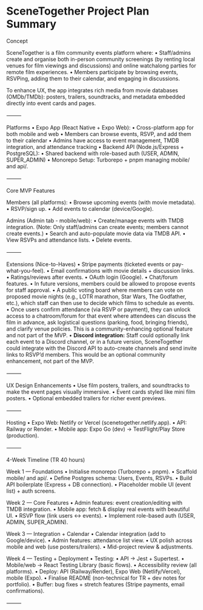 # SceneTogether Project Plan Summary

Concept

SceneTogether is a film community events platform where:
• Staff/admins create and organise both in-person community screenings (by renting local venues for film viewings and discussions) and online watchalong parties for remote film experiences.
• Members participate by browsing events, RSVPing, adding them to their calendar, and engaging in discussions.

To enhance UX, the app integrates rich media from movie databases (OMDb/TMDb): posters, trailers, soundtracks, and metadata embedded directly into event cards and pages.

⸻

Platforms
• Expo App (React Native + Expo Web):
• Cross-platform app for both mobile and web
• Members can browse events, RSVP, and add them to their calendar
• Admins have access to event management, TMDB integration, and attendance tracking
• Backend API (Node.js/Express + PostgreSQL):
• Shared backend with role-based auth (USER, ADMIN, SUPER_ADMIN)
• Monorepo Setup: Turborepo + pnpm managing mobile/ and api/.

⸻

Core MVP Features

Members (all platforms):
• Browse upcoming events (with movie metadata).
• RSVP/sign up.
• Add events to calendar (device/Google).

Admins (Admin tab - mobile/web):
• Create/manage events with TMDB integration. (Note: Only staff/admins can create events; members cannot create events.)
• Search and auto-populate movie data via TMDB API.
• View RSVPs and attendance lists.
• Delete events.

⸻

Extensions (Nice-to-Haves)
• Stripe payments (ticketed events or pay-what-you-feel).
• Email confirmations with movie details + discussion links.
• Ratings/reviews after events.
• OAuth login (Google).
• Chat/forum features.
• In future versions, members could be allowed to propose events for staff approval.
• A public voting board where members can vote on proposed movie nights (e.g., LOTR marathon, Star Wars, The Godfather, etc.), which staff can then use to decide which films to schedule as events.
• Once users confirm attendance (via RSVP or payment), they can unlock access to a chatroom/forum for that event where attendees can discuss the film in advance, ask logistical questions (parking, food, bringing friends), and clarify venue policies. This is a community-enhancing optional feature and not part of the MVP.
• **Discord integration:** Staff could optionally link each event to a Discord channel, or in a future version, SceneTogether could integrate with the Discord API to auto-create channels and send invite links to RSVP’d members. This would be an optional community enhancement, not part of the MVP.

⸻

UX Design Enhancements
• Use film posters, trailers, and soundtracks to make the event pages visually immersive.
• Event cards styled like mini film posters.
• Optional embedded trailers for richer event previews.

⸻

Hosting
• Expo Web: Netlify or Vercel (scenetogether.netlify.app).
• API: Railway or Render.
• Mobile app: Expo Go (dev) → TestFlight/Play Store (production).

⸻

4-Week Timeline (TR 40 hours)

Week 1 — Foundations
• Initialise monorepo (Turborepo + pnpm).
• Scaffold mobile/ and api/.
• Define Postgres schema: Users, Events, RSVPs.
• Build API boilerplate (Express + DB connection).
• Placeholder mobile UI (event list) + auth screens.

Week 2 — Core Features
• Admin features: event creation/editing with TMDB integration.
• Mobile app: fetch & display real events with beautiful UI.
• RSVP flow (link users ↔ events).
• Implement role-based auth (USER, ADMIN, SUPER_ADMIN).

Week 3 — Integration + Calendar
• Calendar integration (add to Google/device).
• Admin features: attendance list view.
• UX polish across mobile and web (use posters/trailers).
• Mid-project review & adjustments.

Week 4 — Testing + Deployment
• Testing:
• API → Jest + Supertest.
• Mobile/web → React Testing Library (basic flows).
• Accessibility review (all platforms).
• Deploy: API (Railway/Render), Expo Web (Netlify/Vercel), mobile (Expo).
• Finalise README (non-technical for TR + dev notes for portfolio).
• Buffer: bug fixes + stretch features (Stripe payments, email confirmations).

⸻
